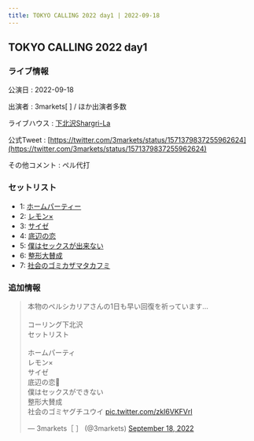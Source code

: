 ```yaml
---
title: TOKYO CALLING 2022 day1 | 2022-09-18
---
```

## TOKYO CALLING 2022 day1

### ライブ情報

公演日
:    2022-09-18

出演者
:    3markets[ ] / ほか出演者多数

ライブハウス
:    [下北沢Shargri-La](livehouse012.html)

公式Tweet
:    [https://twitter.com/3markets/status/1571379837255962624](https://twitter.com/3markets/status/1571379837255962624)

その他コメント
:    ペル代打

### セットリスト

*  1: [ホームパーティー](song011.html)
*  2: [レモン×](song003.html)
*  3: [サイゼ](song004.html)
*  4: [底辺の恋](song008.html)
*  5: [僕はセックスが出来ない](song006.html)
*  6: [整形大賛成](song005.html)
*  7: [社会のゴミカザマタカフミ](song002.html)


### 追加情報



<blockquote class="twitter-tweet"><p lang="ja" dir="ltr">本物のペルシカリアさんの1日も早い回復を祈っています…<br><br>コーリング下北沢<br>セットリスト<br><br>ホームパーティ<br>レモン×<br>サイゼ<br>底辺の恋🎥<br>僕はセックスができない<br>整形大賛成<br>社会のゴミヤグチユウイ <a href="https://t.co/zkI6VKFVrl">pic.twitter.com/zkI6VKFVrl</a></p>&mdash; 3markets［ ］ (@3markets) <a href="https://twitter.com/3markets/status/1571379837255962624?ref_src=twsrc%5Etfw">September 18, 2022</a></blockquote>
<script async src="https://platform.twitter.com/widgets.js" charset="utf-8"></script>


